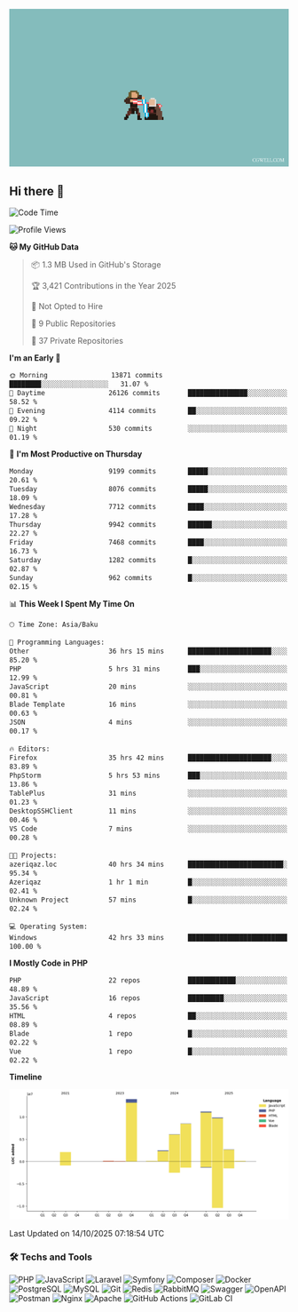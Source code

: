 <!--WALLPAPER-->
<p align='center'>
  <img src='assets/wallpapers/13.gif' alt='Banner'>
</p>
<!--/WALLPAPER-->

## Hi there 👋

<!--START_SECTION:waka-->
![Code Time](http://img.shields.io/badge/Code%20Time-462%20hrs%2043%20mins-blue)

![Profile Views](http://img.shields.io/badge/Profile%20Views-0-blue)

**🐱 My GitHub Data** 

> 📦 1.3 MB Used in GitHub's Storage 
 > 
> 🏆 3,421 Contributions in the Year 2025
 > 
> 🚫 Not Opted to Hire
 > 
> 📜 9 Public Repositories 
 > 
> 🔑 37 Private Repositories 
 > 
**I'm an Early 🐤** 

```text
🌞 Morning                13871 commits       ████████░░░░░░░░░░░░░░░░░   31.07 % 
🌆 Daytime                26126 commits       ███████████████░░░░░░░░░░   58.52 % 
🌃 Evening                4114 commits        ██░░░░░░░░░░░░░░░░░░░░░░░   09.22 % 
🌙 Night                  530 commits         ░░░░░░░░░░░░░░░░░░░░░░░░░   01.19 % 
```
📅 **I'm Most Productive on Thursday** 

```text
Monday                   9199 commits        █████░░░░░░░░░░░░░░░░░░░░   20.61 % 
Tuesday                  8076 commits        █████░░░░░░░░░░░░░░░░░░░░   18.09 % 
Wednesday                7712 commits        ████░░░░░░░░░░░░░░░░░░░░░   17.28 % 
Thursday                 9942 commits        ██████░░░░░░░░░░░░░░░░░░░   22.27 % 
Friday                   7468 commits        ████░░░░░░░░░░░░░░░░░░░░░   16.73 % 
Saturday                 1282 commits        █░░░░░░░░░░░░░░░░░░░░░░░░   02.87 % 
Sunday                   962 commits         █░░░░░░░░░░░░░░░░░░░░░░░░   02.15 % 
```


📊 **This Week I Spent My Time On** 

```text
🕑︎ Time Zone: Asia/Baku

💬 Programming Languages: 
Other                    36 hrs 15 mins      █████████████████████░░░░   85.20 % 
PHP                      5 hrs 31 mins       ███░░░░░░░░░░░░░░░░░░░░░░   12.99 % 
JavaScript               20 mins             ░░░░░░░░░░░░░░░░░░░░░░░░░   00.81 % 
Blade Template           16 mins             ░░░░░░░░░░░░░░░░░░░░░░░░░   00.63 % 
JSON                     4 mins              ░░░░░░░░░░░░░░░░░░░░░░░░░   00.17 % 

🔥 Editors: 
Firefox                  35 hrs 42 mins      █████████████████████░░░░   83.89 % 
PhpStorm                 5 hrs 53 mins       ███░░░░░░░░░░░░░░░░░░░░░░   13.86 % 
TablePlus                31 mins             ░░░░░░░░░░░░░░░░░░░░░░░░░   01.23 % 
DesktopSSHClient         11 mins             ░░░░░░░░░░░░░░░░░░░░░░░░░   00.46 % 
VS Code                  7 mins              ░░░░░░░░░░░░░░░░░░░░░░░░░   00.28 % 

🐱‍💻 Projects: 
azeriqaz.loc             40 hrs 34 mins      ████████████████████████░   95.34 % 
Azeriqaz                 1 hr 1 min          █░░░░░░░░░░░░░░░░░░░░░░░░   02.41 % 
Unknown Project          57 mins             █░░░░░░░░░░░░░░░░░░░░░░░░   02.24 % 

💻 Operating System: 
Windows                  42 hrs 33 mins      █████████████████████████   100.00 % 
```

**I Mostly Code in PHP** 

```text
PHP                      22 repos            ████████████░░░░░░░░░░░░░   48.89 % 
JavaScript               16 repos            █████████░░░░░░░░░░░░░░░░   35.56 % 
HTML                     4 repos             ██░░░░░░░░░░░░░░░░░░░░░░░   08.89 % 
Blade                    1 repo              █░░░░░░░░░░░░░░░░░░░░░░░░   02.22 % 
Vue                      1 repo              █░░░░░░░░░░░░░░░░░░░░░░░░   02.22 % 
```



**Timeline**

![Lines of Code chart](https://raw.githubusercontent.com/feridnesibzade/feridnesibzade/main/assets/bar_graph.png)


 Last Updated on 14/10/2025 07:18:54 UTC
<!--END_SECTION:waka-->

### 🛠️ Techs and Tools

![PHP](https://img.shields.io/badge/PHP-777BB4?style=for-the-badge&logo=php&logoColor=white)
![JavaScript](https://img.shields.io/badge/JavaScript-F7DF1E?style=for-the-badge&logo=javascript&logoColor=000)
![Laravel](https://img.shields.io/badge/Laravel-F55247?style=for-the-badge&logo=laravel&logoColor=white)
![Symfony](https://img.shields.io/badge/Symfony-000000?style=for-the-badge&logo=symfony&logoColor=white)
![Composer](https://img.shields.io/badge/Composer-885630?style=for-the-badge&logo=composer&logoColor=white)
![Docker](https://img.shields.io/badge/Docker-2496ED?style=for-the-badge&logo=docker&logoColor=white)
![PostgreSQL](https://img.shields.io/badge/PostgreSQL-4169E1?style=for-the-badge&logo=postgresql&logoColor=white)
![MySQL](https://img.shields.io/badge/MySQL-4479A1?style=for-the-badge&logo=mysql&logoColor=white)
![Git](https://img.shields.io/badge/Git-F05032?style=for-the-badge&logo=git&logoColor=white)
![Redis](https://img.shields.io/badge/Redis-DC382D?style=for-the-badge&logo=redis&logoColor=white)
![RabbitMQ](https://img.shields.io/badge/RabbitMQ-FF6600?style=for-the-badge&logo=rabbitmq&logoColor=white)
![Swagger](https://img.shields.io/badge/Swagger-85EA2D?style=for-the-badge&logo=swagger&logoColor=black)
![OpenAPI](https://img.shields.io/badge/OpenAPI-6BA539?style=for-the-badge&logo=openapiinitiative&logoColor=white)
![Postman](https://img.shields.io/badge/Postman-FF6C37?style=for-the-badge&logo=postman&logoColor=white)
![Nginx](https://img.shields.io/badge/Nginx-009639?style=for-the-badge&logo=nginx&logoColor=white)
![Apache](https://img.shields.io/badge/Apache-D22128?style=for-the-badge&logo=apache&logoColor=white)
![GitHub Actions](https://img.shields.io/badge/GitHub%20Actions-2088FF?style=for-the-badge&logo=githubactions&logoColor=white)
![GitLab CI](https://img.shields.io/badge/GitLab%20CI-FC6D26?style=for-the-badge&logo=gitlab&logoColor=white)

